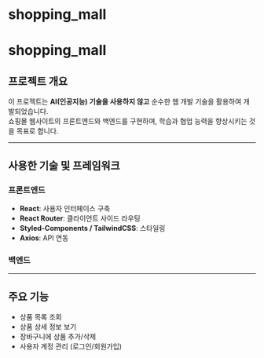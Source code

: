 # shopping_mall

# shopping_mall

## 프로젝트 개요
이 프로젝트는 **AI(인공지능) 기술을 사용하지 않고** 순수한 웹 개발 기술을 활용하여 개발되었습니다.  
쇼핑몰 웹사이트의 프론트엔드와 백엔드를 구현하며, 학습과 협업 능력을 향상시키는 것을 목표로 합니다.

---

## 사용한 기술 및 프레임워크
### **프론트엔드**
- **React**: 사용자 인터페이스 구축
- **React Router**: 클라이언트 사이드 라우팅
- **Styled-Components / TailwindCSS**: 스타일링
- **Axios**: API 연동

### **백엔드**

[//]: # (- **Node.js**: 서버 환경)

[//]: # (- **Express**: 백엔드 프레임워크)

[//]: # (- **MongoDB**: 데이터베이스)

[//]: # (- **Mongoose**: MongoDB를 위한 ODM&#40;Object Data Modeling&#41;)

---

## 주요 기능
- 상품 목록 조회
- 상품 상세 정보 보기
- 장바구니에 상품 추가/삭제
- 사용자 계정 관리 (로그인/회원가입)